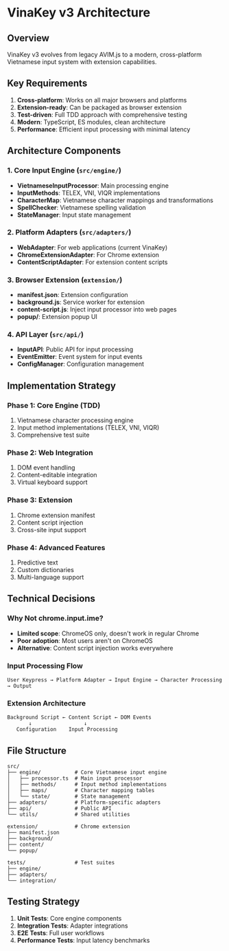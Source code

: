 # VinaKey v3 Architecture

## Overview

VinaKey v3 evolves from legacy AVIM.js to a modern, cross-platform Vietnamese input system with extension capabilities.

## Key Requirements

1. **Cross-platform**: Works on all major browsers and platforms
2. **Extension-ready**: Can be packaged as browser extension
3. **Test-driven**: Full TDD approach with comprehensive testing
4. **Modern**: TypeScript, ES modules, clean architecture
5. **Performance**: Efficient input processing with minimal latency

## Architecture Components

### 1. Core Input Engine (`src/engine/`)

- **VietnameseInputProcessor**: Main processing engine
- **InputMethods**: TELEX, VNI, VIQR implementations
- **CharacterMap**: Vietnamese character mappings and transformations
- **SpellChecker**: Vietnamese spelling validation
- **StateManager**: Input state management

### 2. Platform Adapters (`src/adapters/`)

- **WebAdapter**: For web applications (current VinaKey)
- **ChromeExtensionAdapter**: For Chrome extension
- **ContentScriptAdapter**: For extension content scripts

### 3. Browser Extension (`extension/`)

- **manifest.json**: Extension configuration
- **background.js**: Service worker for extension
- **content-script.js**: Inject input processor into web pages
- **popup/**: Extension popup UI

### 4. API Layer (`src/api/`)

- **InputAPI**: Public API for input processing
- **EventEmitter**: Event system for input events
- **ConfigManager**: Configuration management

## Implementation Strategy

### Phase 1: Core Engine (TDD)

1. Vietnamese character processing engine
2. Input method implementations (TELEX, VNI, VIQR)
3. Comprehensive test suite

### Phase 2: Web Integration

1. DOM event handling
2. Content-editable integration
3. Virtual keyboard support

### Phase 3: Extension

1. Chrome extension manifest
2. Content script injection
3. Cross-site input support

### Phase 4: Advanced Features

1. Predictive text
2. Custom dictionaries
3. Multi-language support

## Technical Decisions

### Why Not chrome.input.ime?

- **Limited scope**: ChromeOS only, doesn't work in regular Chrome
- **Poor adoption**: Most users aren't on ChromeOS
- **Alternative**: Content script injection works everywhere

### Input Processing Flow

```
User Keypress → Platform Adapter → Input Engine → Character Processing → Output
```

### Extension Architecture

```
Background Script ← Content Script ← DOM Events
       ↓                 ↓
   Configuration    Input Processing
```

## File Structure

```
src/
├── engine/           # Core Vietnamese input engine
│   ├── processor.ts  # Main input processor
│   ├── methods/      # Input method implementations
│   ├── maps/         # Character mapping tables
│   └── state/        # State management
├── adapters/         # Platform-specific adapters
├── api/              # Public API
└── utils/            # Shared utilities

extension/            # Chrome extension
├── manifest.json
├── background/
├── content/
└── popup/

tests/                # Test suites
├── engine/
├── adapters/
└── integration/
```

## Testing Strategy

1. **Unit Tests**: Core engine components
2. **Integration Tests**: Adapter integrations
3. **E2E Tests**: Full user workflows
4. **Performance Tests**: Input latency benchmarks
